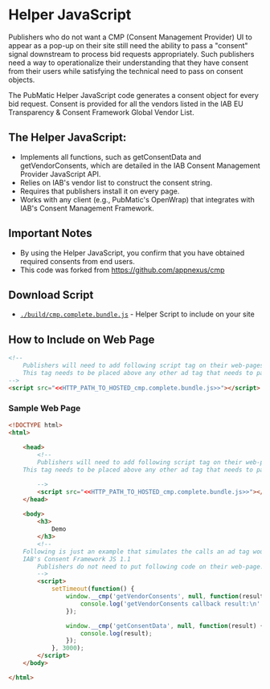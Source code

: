 # Helper JavaScript
Publishers who do not want a CMP (Consent Management Provider) UI to appear as a pop-up on their site still need the ability to pass a "consent" signal downstream to process bid requests appropriately. Such publishers need a way to operationalize their understanding that they have consent from their users while satisfying the technical need to pass on consent objects.

The PubMatic Helper JavaScript code generates a consent object for every bid request. Consent is provided for all the vendors listed in the IAB EU Transparency & Consent Framework Global Vendor List.

 
## The Helper JavaScript:

+ Implements all functions, such as getConsentData and getVendorConsents, which are detailed in the IAB Consent Management Provider JavaScript API.
+ Relies on IAB's vendor list to construct the consent string.
+ Requires that publishers install it on every page.
+ Works with any client (e.g., PubMatic's OpenWrap) that integrates with IAB's Consent Management Framework.

## Important Notes
+ By using the Helper JavaScript, you confirm that you have obtained required consents from end users.
+ This code was forked from https://github.com/appnexus/cmp

## Download Script

+ [`./build/cmp.complete.bundle.js`](https://raw.githubusercontent.com/PubMatic/GDPR_Helper_JS/master/build/cmp.complete.bundle.js) - Helper Script to include on your site

## How to Include on Web Page
```html
<!-- 
	Publishers will need to add following script tag on their web-pages.
	This tag needs to be placed above any other ad tag that needs to pass consent info.
-->
<script src="<<HTTP_PATH_TO_HOSTED_cmp.complete.bundle.js>>"></script>
```

### Sample Web Page
```html
<!DOCTYPE html>
<html>
    
    <head>
        <!-- 
        Publishers will need to add following script tag on their web-pages.
	This tag needs to be placed above any other ad tag that needs to pass consent info.

        -->
        <script src="<<HTTP_PATH_TO_HOSTED_cmp.complete.bundle.js>>"></script>
    </head>
    
    <body>
        <h3>
            Demo
        </h3>
        <!-- 
	Following is just an example that simulates the calls an ad tag would make if it's ready to integrate with
	IAB's Consent Framework JS 1.1
        Publishers do not need to put following code on their web-page. 
        -->
        <script>
            setTimeout(function() {
                window.__cmp('getVendorConsents', null, function(result) {
                    console.log('getVendorConsents callback result:\n' + JSON.stringify(result, null, 2));
                });

                window.__cmp('getConsentData', null, function(result) {
                    console.log(result);
                });
            }, 3000);
        </script>
    </body>

</html>
```
